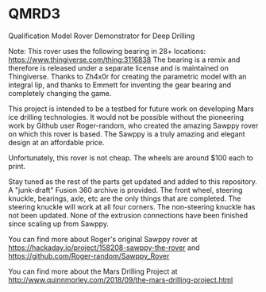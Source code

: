 # QMRD3
Qualification Model Rover Demonstrator for Deep Drilling

Note: This rover uses the following bearing in 28+ locations: https://www.thingiverse.com/thing:3116838
      The bearing is a remix and therefore is released under a separate license and is maintained on Thingiverse. 
      Thanks to Zh4x0r for creating the parametric model with an integral lip, and thanks to Emmett for inventing 
      the gear bearing and completely changing the game.
      
This project is intended to be a testbed for future work on developing Mars ice drilling technologies. It would not be possible 
without the pioneering work by Github user Roger-random, who created the amazing Sawppy rover on which this rover is based. 
The Sawppy is a truly amazing and elegant design at an affordable price.

Unfortunately, this rover is not cheap. The wheels are around $100 each to print. 

Stay tuned as the rest of the parts get updated and added to this repository. A "junk-draft" Fusion 360 archive is provided.
The front wheel, steering knuckle, bearings, axle, etc are the only things that are completed. The steering knuckle will work at 
all four corners. The non-steering knuckle has not been updated. None of the extrusion connections have been finished since scaling
up from Sawppy. 

You can find more about Roger's original Sawppy rover at https://hackaday.io/project/158208-sawppy-the-rover 
and https://github.com/Roger-random/Sawppy_Rover

You can find more about the Mars Drilling Project at http://www.quinnmorley.com/2018/09/the-mars-drilling-project.html
